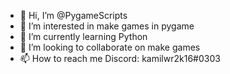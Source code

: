- 👋 Hi, I’m @PygameScripts
- 👀 I’m interested in make games in pygame
- 🌱 I’m currently learning Python
- 💞️ I’m looking to collaborate on make games
- 📫 How to reach me Discord: kamilwr2k16#0303

<!---
PygameScripts/PygameScripts is a ✨ special ✨ repository because its `README.md` (this file) appears on your GitHub profile.
You can click the Preview link to take a look at your changes.
--->
